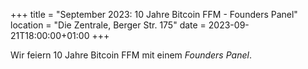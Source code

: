 +++
title = "September 2023: 10 Jahre Bitcoin FFM - Founders Panel"
location = "Die Zentrale, Berger Str. 175"
date = 2023-09-21T18:00:00+01:00
+++

Wir feiern 10 Jahre Bitcoin FFM mit einem _Founders Panel_.
